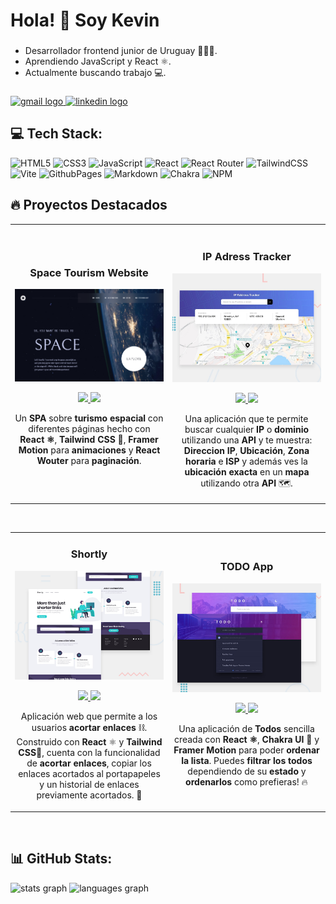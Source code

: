 <h1 align="left">Hola! 👋 Soy Kevin</h1>

###

- Desarrollador frontend junior de Uruguay 🧉🇺🇾.
- Aprendiendo JavaScript y React ⚛️.
- Actualmente buscando trabajo 💻.

###

<div align="left">
  <a href="mailto:kevpadilla01@gmail.com">
    <img src="https://img.shields.io/static/v1?message=Gmail&logo=gmail&label=&color=D14836&logoColor=white&labelColor=&style=for-the-badge" height="35" alt="gmail logo"  />
  </a>
  <a href="https://www.linkedin.com/in/kevinpadi/" target="_blank">
    <img src="https://img.shields.io/static/v1?message=LinkedIn&logo=linkedin&label=&color=0077B5&logoColor=white&labelColor=&style=for-the-badge" height="35" alt="linkedin logo"  />
  </a>
</div>

## 💻 Tech Stack:
![HTML5](https://img.shields.io/badge/html5-%23E34F26.svg?style=for-the-badge&logo=html5&logoColor=white) ![CSS3](https://img.shields.io/badge/css3-%231572B6.svg?style=for-the-badge&logo=css3&logoColor=white) ![JavaScript](https://img.shields.io/badge/javascript-%23323330.svg?style=for-the-badge&logo=javascript&logoColor=%23F7DF1E) ![React](https://img.shields.io/badge/react-%2320232a.svg?style=for-the-badge&logo=react&logoColor=%2361DAFB) ![React Router](https://img.shields.io/badge/React_Router-CA4245?style=for-the-badge&logo=react-router&logoColor=white) ![TailwindCSS](https://img.shields.io/badge/tailwindcss-%2338B2AC.svg?style=for-the-badge&logo=tailwind-css&logoColor=white) ![Vite](https://img.shields.io/badge/vite-%23646CFF.svg?style=for-the-badge&logo=vite&logoColor=white) ![GithubPages](https://img.shields.io/badge/github%20pages-121013?style=for-the-badge&logo=github&logoColor=white) ![Markdown](https://img.shields.io/badge/markdown-%23000000.svg?style=for-the-badge&logo=markdown&logoColor=white)  ![Chakra](https://img.shields.io/badge/chakra-%234ED1C5.svg?style=for-the-badge&logo=chakraui&logoColor=white) ![NPM](https://img.shields.io/badge/NPM-%23CB3837.svg?style=for-the-badge&logo=npm&logoColor=white)

<h2 align="left">🔥 Proyectos Destacados</h2>

<table>
<tr>
<td width="50%">
<h3 align="center">Space Tourism Website</h3>
<div align="center">
<a href="https://github.com/kevinpadi/space-tourism-website" target="_blank"><img src="https://github.com/KevinPadi/space-tourism-website/raw/main/src/assets/screenShot.png" width="400" alt="space tourism website"></a>
<p>
<a href="https://github.com/kevinpadi/space-tourism-website" target="_blank">
<img src="https://img.shields.io/badge/CÓDIGO-000000?style=for-the-badge&logo=github&logoColor=white">
</a>
<a href="https://kevinpadi.github.io/space-tourism-website/" target="_blank">
<img src="https://img.shields.io/badge/-LIVE SITE-black?style=for-the-badge&color=white">
</a>
</p>
<p>Un <strong>SPA</strong> sobre <strong>turismo espacial</strong> con diferentes páginas hecho con <strong>React ⚛</strong>, <strong>Tailwind CSS 🎨</strong>, <strong>Framer Motion</strong> para <strong>animaciones</strong> y <strong>React Wouter</strong> para <strong>paginación</strong>.
</p>
</div>
                                                                                      
</td>

<td width="50%">
               <br>
<h3 align="center">IP Adress Tracker</h3>
<div align="center">
<a href="https://github.com/kevinpadi/ip-adress-tracker" target="_blank"><img src="https://github.com/KevinPadi/ip-adress-tracker-app/raw/main/design/desktop-preview.jpg" width="400" alt="ip adress tracker"></a>
<p>
<a href="https://github.com/kevinpadi/ip-adress-tracker-app" target="_blank">
<img src="https://img.shields.io/badge/CÓDIGO-000000?style=for-the-badge&logo=github&logoColor=white">
</a>
<a href="https://kevinpadi.github.io/ip-adress-tracker-app/" target="_blank">
<img src="https://img.shields.io/badge/-LIVE SITE-black?style=for-the-badge&color=white">
</a>
</p>
<p>Una aplicación que te permite buscar cualquier <strong>IP</strong> o <strong>dominio</strong> utilizando una <strong>API</strong> y te muestra: <strong>Direccion IP</strong>, <strong>Ubicación</strong>, <strong>Zona horaria</strong> e <strong>ISP</strong> y además ves la <strong>ubicación exacta</strong> en un <strong>mapa</strong> utilizando otra <strong>API</strong> 🗺.
</p>
</div>                                                             
</table>                                                                                 
</div>
<br>

<table>
<tr>
<td width="50%">
<h3 align="center">Shortly</h3>
<div align="center">
<a href="https://github.com/kevinpadi/url-shortening-app" target="_blank"><img src="https://github.com/KevinPadi/url-shortening-app/blob/main/design/desktop-preview.jpg?raw=true" width="400" alt="shortly"></a>
<p>
<a href="https://github.com/kevinpadi/url-shortening-app" target="_blank">
<img src="https://img.shields.io/badge/CÓDIGO-000000?style=for-the-badge&logo=github&logoColor=white">
</a>
<a href="https://kevinpadi.github.io/url-shortening-app" target="_blank">
<img src="https://img.shields.io/badge/-LIVE SITE-black?style=for-the-badge&color=white">
</a>
</p>
<p>Aplicación web que permite a los usuarios <strong>acortar enlaces</strong> ⛓. Construido con <strong>React</strong> ⚛ y <strong>Tailwind CSS</strong>🎨, cuenta con la funcionalidad de <strong>acortar enlaces</strong>, copiar los enlaces acortados al portapapeles y un historial de enlaces previamente acortados. 🚀
</p>
</div>
                                                                                      
</td>       

<td width="50%">
<h3 align="center">TODO App</h3>
<div align="center">
<a href="https://github.com/kevinpadi/todo-app" target="_blank"><img src="https://github.com/KevinPadi/todo-app/blob/main/design/desktop-preview.jpg" width="400" alt="todo app"></a>
<p>
<a href="https://github.com/kevinpadi/todo-app" target="_blank">
<img src="https://img.shields.io/badge/CÓDIGO-000000?style=for-the-badge&logo=github&logoColor=white">
</a>
<a href="https://kevinpadi.github.io/todo-app" target="_blank">
<img src="https://img.shields.io/badge/-LIVE SITE-black?style=for-the-badge&color=white">
</a>
</p>
<p>Una aplicación de <strong>Todos</strong> sencilla creada con <strong>React ⚛</strong>, <strong>Chakra UI 🎨</strong> y <strong>Framer Motion</strong> para poder <strong>ordenar la lista</strong>. Puedes <strong>filtrar los todos</strong> dependiendo de su <strong>estado</strong> y <strong>ordenarlos</strong> como prefieras! 🔥
</p>
</div>
                                                                                      
</td>  
</table>                                                                                 
</div>
<br>

###

## 📊 GitHub Stats:

<div align="left">
  <img src="https://github-readme-stats.vercel.app/api?username=KevinPadi&hide_title=false&hide_rank=false&show_icons=true&include_all_commits=true&count_private=true&disable_animations=false&theme=material-palenight&locale=en&hide_border=false" height="150" alt="stats graph"  />
  <img src="https://github-readme-stats.vercel.app/api/top-langs?username=KevinPadi&locale=en&hide_title=false&layout=compact&card_width=320&langs_count=5&theme=material-palenight&hide_border=false" height="150" alt="languages graph"  />
</div>

